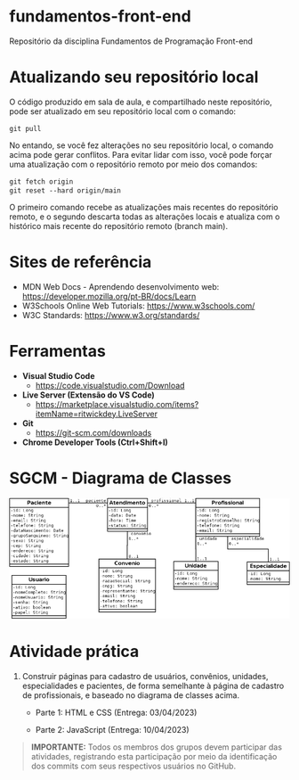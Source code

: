 # fundamentos-front-end
Repositório da disciplina Fundamentos de Programação Front-end

# Atualizando seu repositório local

O código produzido em sala de aula, e compartilhado neste repositório, pode ser atualizado em seu repositório local com o comando:

```console
git pull
```

No entando, se você fez alterações no seu repositório local, o comando acima pode gerar conflitos. Para evitar lidar com isso, você pode forçar uma atualização com o repositório remoto por meio dos comandos:

```console
git fetch origin
git reset --hard origin/main
```

O primeiro comando recebe as atualizações mais recentes do repositório remoto, e o segundo descarta todas as alterações locais e atualiza com o histórico mais recente do repositório remoto (branch main).

# Sites de referência

- MDN Web Docs - Aprendendo desenvolvimento web: https://developer.mozilla.org/pt-BR/docs/Learn
- W3Schools Online Web Tutorials: https://www.w3schools.com/
- W3C Standards: https://www.w3.org/standards/

# Ferramentas

- **Visual Studio Code**
  - https://code.visualstudio.com/Download
- **Live Server (Extensão do VS Code)**
  - https://marketplace.visualstudio.com/items?itemName=ritwickdey.LiveServer
- **Git**
   - https://git-scm.com/downloads
- **Chrome Developer Tools (Ctrl+Shift+I)**

# SGCM - Diagrama de Classes

![SGCM_Diagrama_Classes](SGCM_Diagrama_Classes.png)

# Atividade prática

1. Construir páginas para cadastro de usuários, convênios, unidades, especialidades e pacientes, de forma semelhante à página de cadastro de profissionais, e baseado no diagrama de classes acima.

    - Parte 1: HTML e CSS (Entrega: 03/04/2023)

    - Parte 2: JavaScript (Entrega: 10/04/2023)

> **IMPORTANTE:** Todos os membros dos grupos devem participar das atividades, registrando esta participação por meio da identificação dos commits com seus respectivos usuários no GitHub.
